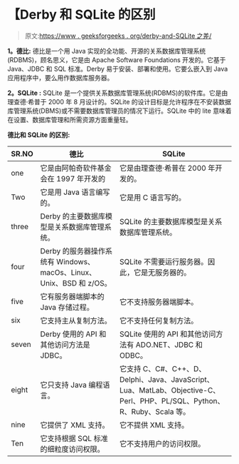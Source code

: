 # 【Derby 和 SQLite 的区别

> 原文:[https://www . geeksforgeeks . org/derby-and-SQLite 之差/](https://www.geeksforgeeks.org/difference-between-derby-and-sqlite/)

**1。德比:**
德比是一个用 Java 实现的全功能、开源的关系数据库管理系统(RDBMS)，顾名思义，它是由 Apache Software Foundations 开发的。它基于 Java、JDBC 和 SQL 标准。Derby 易于安装、部署和使用。它要么嵌入到 Java 应用程序中，要么用作数据库服务器。

**2。SQLite :**
SQLite 是一个提供关系数据库管理系统(RDBMS)的软件库。它是由理查德·希普于 2000 年 8 月设计的。SQLite 的设计目标是允许程序在不安装数据库管理系统(DBMS)或不需要数据库管理员的情况下运行。SQLite 中的 lite 意味着在设置、数据库管理和所需资源方面重量轻。

**德比和 SQLite 的区别:**

<center>

| SR.NO | 德比 | SQLite |
| --- | --- | --- |
| one | 它是由阿帕奇软件基金会在 1997 年开发的 | 它是由理查德·希普在 2000 年开发的。 |
| Two | 它是用 Java 语言编写的。 | 它是用 C 语言写的。 |
| three | Derby 的主要数据库模型是关系数据库管理系统。 | SQLite 的主要数据库模型是关系数据库管理系统。 |
| four | Derby 的服务器操作系统有 Windows、macOs、Linux、Unix、BSD 和 z/OS。 | SQLite 不需要运行服务器。因此，它是无服务器的。 |
| five | 它有服务器端脚本的 Java 存储过程。 | 它不支持服务器端脚本。 |
| six | 它支持主从复制方法。 | 它不支持任何复制方法。 |
| seven | Derby 使用的 API 和其他访问方法是 JDBC。 | SQLite 使用的 API 和其他访问方法有 ADO.NET、JDBC 和 ODBC。 |
| eight | 它只支持 Java 编程语言。 | 它支持 C、C#、C++、D、Delphi、Java、JavaScript、Lua、MatLab、Objective-C、Perl、PHP、PL/SQL、Python、R、Ruby、Scala 等。 |
| nine | 它提供了 XML 支持。 | 它不提供 XML 支持。 |
| Ten | 它支持根据 SQL 标准的细粒度访问权限。 | 它不支持用户的访问权限。 |

</center>